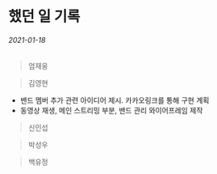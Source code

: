 # 했던 일 기록



###### 2021-01-18

> 엄재웅





> 김영현

- 밴드 멤버 추가 관련 아이디어 제시. 카카오링크를 통해 구현 계획
- 동영상 재생, 메인 스트리밍 부분, 밴드 관리 와이어프레임 제작



> 신인섭





> 박성우





> 백유정